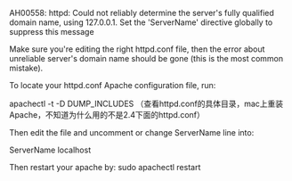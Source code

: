 AH00558: httpd: Could not reliably determine the server's fully qualified domain name, using 127.0.0.1. Set the 'ServerName' directive globally to suppress this message





Make sure you're editing the right httpd.conf file, then the error about unreliable server's domain name should be gone (this is the most common mistake).



To locate your httpd.conf Apache configuration file, run:



apachectl -t -D DUMP_INCLUDES           （查看httpd.conf的具体目录，mac上重装Apache，不知道为什么用的不是2.4下面的httpd.conf）

Then edit the file and uncomment or change ServerName line into:



ServerName localhost

Then restart your apache by: sudo apachectl restart